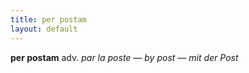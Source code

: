 ```yaml
---
title: per postam
layout: default
---
```


**per postam** adv. *par la poste — by post — mit der Post*